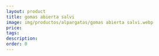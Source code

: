 ```yaml
---
layout: product
title: gomas abierta salvi
image: img/productos/alpargatas/gomas abierta salvi.webp
price: 
tags: 
description: 
order: 0
---
```

